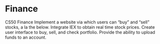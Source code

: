 # Finance
CS50 Finance
Implement a website via which users can “buy” and “sell” stocks, a la the below.
Integrate IEX to obtain real time stock prices.
Create user interface to buy, sell, and check portfolio.
Provide the ability to upload funds to an account.
